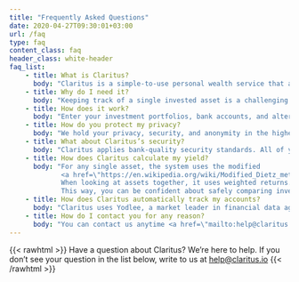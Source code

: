 ```yaml
---
title: "Frequently Asked Questions"
date: 2020-04-27T09:30:01+03:00
url: /faq
type: faq
content_class: faq
header_class: white-header
faq_list:
    - title: What is Claritus?
      body: "Claritus is a simple-to-use personal wealth service that allows you to view all of your invested assets in one place. It’s the only tool you need to track, understand, and grow your wealth."
    - title: Why do I need it?
      body: "Keeping track of a single invested asset is a challenging and tedious task, let alone a number of assets scattered across several accounts. Whether you invest in the stock market, real estate, or any other alternative investment type, Claritus provides you with a clear image of ALL your combined assets in one place, anytime you need it"
    - title: How does it work?
      body: "Enter your investment portfolios, bank accounts, and alternative assets into Claritus. You can choose to enter them manually or link accounts for automatic tracking. Claritus will crunch the numbers and present you with you a clear, real-time view of your assets - together or separated into groups. If you already have some tracking history, you can build your account retroactively and instantly see your progress over time. What’s more, Claritus also provides you with eye-opening insights that will help you control your wealth and make better-informed decisions for the future."
    - title: How do you protect my privacy?
      body: "We hold your privacy, security, and anonymity in the highest importance - to the extent that even we don’t have access to your data. Our loyalty is first and foremost to you, our customer - no hidden agendas, no dual loyalties, no matter what. In addition, we will never share or sell your information with any third parties"
    - title: What about Claritus’s security?
      body: "Claritus applies bank-quality security standards. All of your information is secured and encrypted both at rest and in transit. The system uses Yodlee to get read-only access only to those accounts you choose to link."
    - title: How does Claritus calculate my yield?
      body: "For any single asset, the system uses the modified
             <a href=\"https://en.wikipedia.org/wiki/Modified_Dietz_method\" target=\"_blank\">Dietz method</a>.<br/>
             When looking at assets together, it uses weighted returns.<br/>
             This way, you can be confident about safely comparing investments and understanding their worth."
    - title: How does Claritus automatically track my accounts?
      body: "Claritus uses Yodlee, a market leader in financial data aggregation, to link your investments and bank accounts and track them. We never see any of your credentials, and get read-only access to the accounts you link to Claritus."
    - title: How do I contact you for any reason?
      body: "You can contact us anytime <a href=\"mailto:help@claritus.io\">help@claritus.io</a>."
---
```

{{< rawhtml >}}
Have a question about Claritus? We’re here to help.
If you don’t see your question in the list below, write to us at <a href="mailto:help@claritus.io" class="is-green">help@claritus.io</a>
{{< /rawhtml >}}

